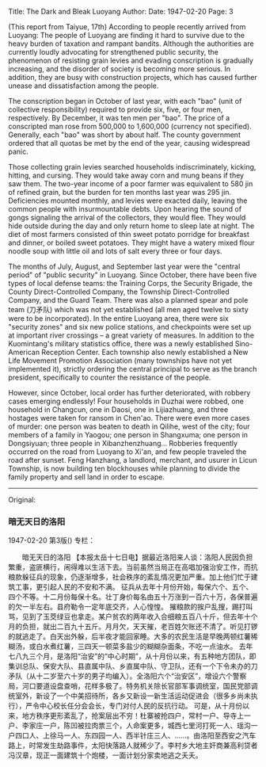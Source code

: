 Title: The Dark and Bleak Luoyang
Author:
Date: 1947-02-20
Page: 3

(This report from Taiyue, 17th) According to people recently arrived from Luoyang: The people of Luoyang are finding it hard to survive due to the heavy burden of taxation and rampant bandits. Although the authorities are currently loudly advocating for strengthened public security, the phenomenon of resisting grain levies and evading conscription is gradually increasing, and the disorder of society is becoming more serious. In addition, they are busy with construction projects, which has caused further unease and dissatisfaction among the people.

The conscription began in October of last year, with each "bao" (unit of collective responsibility) required to provide six, five, or four men, respectively. By December, it was ten men per "bao". The price of a conscripted man rose from 500,000 to 1,600,000 (currency not specified). Generally, each "bao" was short by about half. The county government ordered that all quotas be met by the end of the year, causing widespread panic.

Those collecting grain levies searched households indiscriminately, kicking, hitting, and cursing. They would take away corn and mung beans if they saw them. The two-year income of a poor farmer was equivalent to 580 jin of refined grain, but the burden for ten months last year was 295 jin. Deficiencies mounted monthly, and levies were exacted daily, leaving the common people with insurmountable debts. Upon hearing the sound of gongs signaling the arrival of the collectors, they would flee. They would hide outside during the day and only return home to sleep late at night. The diet of most farmers consisted of thin sweet potato porridge for breakfast and dinner, or boiled sweet potatoes. They might have a watery mixed flour noodle soup with little oil and lots of salt every three or four days.

The months of July, August, and September last year were the "central period" of "public security" in Luoyang. Since October, there have been five types of local defense teams: the Training Corps, the Security Brigade, the County Direct-Controlled Company, the Township Direct-Controlled Company, and the Guard Team. There was also a planned spear and pole team (刀矛队) which was not yet established (all men aged twelve to sixty were to be incorporated). In the entire Luoyang area, there were six "security zones" and six new police stations, and checkpoints were set up at important river crossings – a great variety of measures. In addition to the Kuomintang's military statistics office, there was a newly established Sino-American Reception Center. Each township also newly established a New Life Movement Promotion Association (many townships have not yet implemented it), strictly ordering the central principal to serve as the branch president, specifically to counter the resistance of the people.

However, since October, local order has further deteriorated, with robbery cases emerging endlessly! Four households in Duzhai were robbed, one household in Changcun, one in Daosi, one in Lijiazhuang, and three hostages were taken for ransom in Chen'ao. There were even more cases of murder: one person was beaten to death in Qilihe, west of the city; four members of a family in Yaogou; one person in Shangxuma; one person in Dongsiyuan; three people in Xibanzhenzhuang... Robberies frequently occurred on the road from Luoyang to Xi'an, and few people traveled the road after sunset. Feng Hanzhang, a landlord, merchant, and usurer in Licun Township, is now building ten blockhouses while planning to divide the family property and sell land in order to escape.



<hr /> 

Original: 


### 暗无天日的洛阳

1947-02-20
第3版()
专栏：

　　暗无天日的洛阳
    【本报太岳十七日电】据最近洛阳来人谈：洛阳人民因负担繁重，盗匪横行，闹得难以生活下去。当前虽然当局正在高唱加强治安工作，而抗粮款躲征兵的现象，仍逐渐增多，社会秩序的紊乱情况更加严重。加上他们忙于建筑工事，更引起人民的不安和不满。
    征兵从去年十月份开始，每保六个、五个、四个不等。十二月份每保十名。壮丁身价每名由五十万涨到一百六十万，各保普遍的欠一半左右。县府勒令一定年底交齐，人心惶惶。
    摧粮款的挨户乱搜，踢打叫骂，见到了玉茭绿豆也拿走。某户贫农的两年收入合细粮五百八十斤，但去年十个月的负担，就出二百九十五斤。月月欠，天天摧，老百姓欠账还不清了。听见打锣的就逃走了。白天出外躲，后半夜才能回家睡。大多的农民生活是早晚两顿红薯稀糊汤，或白水煮红薯，三四天一顿菜多盐少的糊糊杂面条，不吃一点油水。
    去年七八九三个月，是洛阳“治安”的“中心时期”，从十月份以来，有五种地方团队，即集训总队、保安大队、县直属中队、乡直属中队、守卫队，还有一个下令未办的刀矛队（从十二岁至六十岁的男子均编入）。全洛阳六个“治安区”，增设六个警察局，河口要道设盘查哨，花样多极了。特务机关除长官部军事调统室，国民党部调统室外，新设了一个中美招待所，各乡又新设一新生活运动促进会（很多乡尚未执行），严令中心校长任分会会长，专门对付人民的反抗行动。
    可是，从十月份以来，地方秩序更形紊乱了，抢案层出不穷！杜寨被抢四户，常村一户、导寺上一户、李家庄一户，陈凹被拉肉票三个，人命案更多，城西七里河打死一人、瑶沟一户四口人、上徐马一人、东四园一人、西半针庄三人、……。由洛阳至西安之汽车路上，时常发生劫路事件，太阳快落路人就稀少了。李村乡大地主奸商兼高利贷者冯汉章，现正一面建筑十个炮楼，一面计划分家卖地逃之夭夭。
